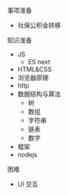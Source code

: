 事项准备

- 社保公积金转移

知识准备

- JS
  - ES next
- HTML&CSS
- 浏览器原理
- http
- 数据结构与算法
  - 树
  - 数组
  - 字符串
  - 链表
  - 数字
- 框架
- nodejs

困难

- UI 交互